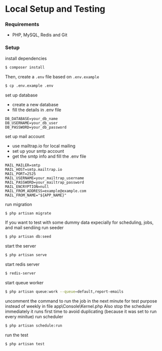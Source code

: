 # Local Setup and Testing

### Requirements
* PHP, MySQL, Redis and Git

### Setup

install dependencies
```bash
$ composer install
```

Then, create a `.env` file based on `.env.example`
```bash
$ cp .env.example .env
```

set up database
   - create a new database
   - fill the details in .env file

    DB_DATABASE=your_db_name
    DB_USERNAME=your_db_user
    DB_PASSWORD=your_db_password

set up mail account
   - use mailtrap.io for local mailing
   - set up your smtp account
   - get the smtp info and fill the .env file

    MAIL_MAILER=smtp
    MAIL_HOST=smtp.mailtrap.io
    MAIL_PORT=2525
    MAIL_USERNAME=your_mailtrap_username
    MAIL_PASSWORD=your_mailtrap_password
    MAIL_ENCRYPTION=null
    MAIL_FROM_ADDRESS=example@example.com
    MAIL_FROM_NAME="${APP_NAME}"

run migration
```bash
$ php artisan migrate
```

If you want to test with some dummy data expecially for scheduling, jobs, and mail sendiing
run seeder
```bash
$ php artisan db:seed
```

start the server
```bash
$ php artisan serve
```

start redis server
```bash
$ redis-server
```

start queue worker
```bash
$ php artisan queue:work --queue=default,report-emails
```

uncomment the command to run the job in the next minute for test purpose instead of weekly in file app\Console\Kernel.php
Also stop the scheduler immediately it runs first time to avoid duplicating (because it was set to run every minitue)
run scheduler
```bash
$ php artisan schedule:run
```

run the test
```bash
$ php artisan test
```